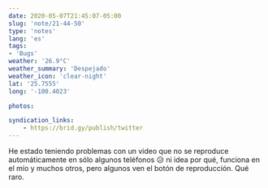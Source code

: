```yaml
---
date: 2020-05-07T21:45:07-05:00
slug: 'note/21-44-50'
type: 'notes'
lang: 'es'
tags:
- 'Bugs'
weather: '26.9°C'
weather_summary: 'Despejado'
weather_icon: 'clear-night'
lat: '25.7555'
long: '-100.4023'

photos:

syndication_links:
    - https://brid.gy/publish/twitter
---
```

He estado teniendo problemas con un video que no se reproduce automáticamente en sólo algunos teléfonos 😥 ni idea por qué, funciona en el mío y muchos otros, pero algunos ven el botón de reproducción. Qué raro. 